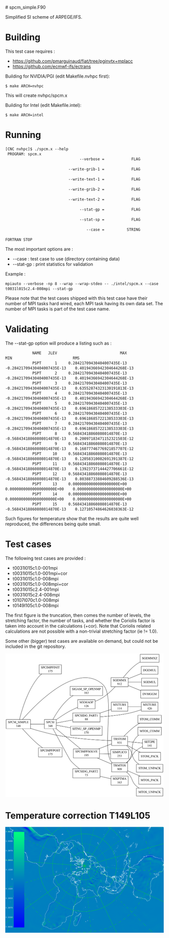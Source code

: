 # spcm_simple.F90

Simplified SI scheme of ARPEGE/IFS.

# Building

This test case requires :

- https://github.com/pmarguinaud/fiat/tree/pginvtx+mplacc
- https://github.com/ecmwf-ifs/ectrans

Building for NVIDIA/PGI (edit Makefile.nvhpc first):

```
$ make ARCH=nvhpc
```

This will create nvhpc/spcm.x

Building for Intel (edit Makefile.intel):

```
$ make ARCH=intel
```

# Running

```
[CNC nvhpc]$ ./spcm.x --help
 PROGRAM: spcm.x
                                 --verbose =            FLAG                                                            
 
                            --write-grib-1 =            FLAG                                                            
 
                            --write-text-1 =            FLAG                                                            
 
                            --write-grib-2 =            FLAG                                                            
 
                            --write-text-2 =            FLAG                                                            
 
                                 --stat-gp =            FLAG                                                            
 
                                 --stat-sp =            FLAG                                                            
 
                                    --case =          STRING                                                            
 
FORTRAN STOP
```

The most important options are :

- --case : test case to use (directory containing data)
- --stat-gp : print statistics for validation

Example :

```
mpiauto --verbose -np 8 --wrap --wrap-stdeo -- ./intel/spcm.x --case t0031l015c2.4-008mpi --stat-gp
```

Please note that the test cases shipped with this test case have their number of MPI tasks hard wired, each MPI task
having its own data set. The number of MPI tasks is part of the test case name.

# Validating

The --stat-gp option will produce a listing such as :

```
            NAME   JLEV                            MAX                           MIN                           RMS
            PSPT      1     0.28421709430404007435E-13   -0.28421709430404007435E-13    0.40194366942304644268E-13
            PSPT      2     0.28421709430404007435E-13   -0.28421709430404007435E-13    0.40194366942304644268E-13
            PSPT      3     0.28421709430404007435E-13   -0.28421709430404007435E-13    0.63552874323130191813E-13
            PSPT      4     0.28421709430404007435E-13   -0.28421709430404007435E-13    0.40194366942304644268E-13
            PSPT      5     0.28421709430404007435E-13   -0.28421709430404007435E-13    0.69618685722138533303E-13
            PSPT      6     0.28421709430404007435E-13   -0.28421709430404007435E-13    0.69618685722138533303E-13
            PSPT      7     0.28421709430404007435E-13   -0.28421709430404007435E-13    0.69618685722138533303E-13
            PSPT      8     0.56843418860808014870E-13   -0.56843418860808014870E-13    0.20097183471152321503E-12
            PSPT      9     0.56843418860808014870E-13   -0.56843418860808014870E-13    0.16077746776921857707E-12
            PSPT     10     0.56843418860808014870E-13   -0.56843418860808014870E-13    0.12058310082691391387E-12
            PSPT     11     0.56843418860808014870E-13   -0.56843418860808014870E-13    0.13923737144427706661E-12
            PSPT     12     0.56843418860808014870E-13   -0.56843418860808014870E-13    0.80388733884609288536E-13
            PSPT     13     0.00000000000000000000E+00    0.00000000000000000000E+00    0.00000000000000000000E+00
            PSPT     14     0.00000000000000000000E+00    0.00000000000000000000E+00    0.00000000000000000000E+00
            PSPT     15     0.56843418860808014870E-13   -0.56843418860808014870E-13    0.12710574864626038363E-12
```

Such figures for temperature show that the results are quite well reproduced, the differences being quite small.

# Test cases

The following test cases are provided :

- t0031l015c1.0-001mpi
- t0031l015c1.0-001mpi+cor
- t0031l015c1.0-008mpi
- t0031l015c1.0-008mpi+cor
- t0031l015c2.4-001mpi
- t0031l015c2.4-008mpi
- t0107l070c1.0-008mpi
- t0149l105c1.0-008mpi

The first figure is the truncation, then comes the number of levels, the stretching factor, the number of tasks, and whether the Coriolis 
factor is taken into account in the calculations (+cor). Note that Coriolis related calculations are not possible with a non-trivial
stretching factor (ie != 1.0).

Some other (bigger) test cases are available on demand, but could not be included in the git repository.

![](./images/SPCM_SIMPLE.svg)

# Temperature correction T149L105

![](./images/snapshot_0004.png)
